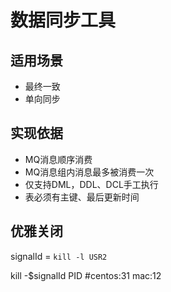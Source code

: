 # 数据同步工具

## 适用场景
- 最终一致
- 单向同步

## 实现依据
- MQ消息顺序消费
- MQ消息组内消息最多被消费一次
- 仅支持DML，DDL、DCL手工执行
- 表必须有主键、最后更新时间


## 优雅关闭
signalId = `kill -l USR2`

kill -$signalId PID  #centos:31 mac:12
